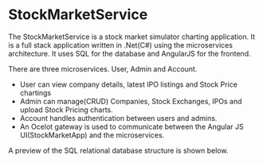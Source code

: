 # StockMarketService
The StockMarketService is a stock market simulator charting application. It is a full stack application written in .Net(C#) using the microservices architecture. It uses SQL for the database and AngularJS for the frontend.

There are three microservices. User, Admin and Account.

- User can view company details, latest IPO listings and Stock Price chartings
- Admin can manage(CRUD) Companies, Stock Exchanges, IPOs and upload Stock Pricing charts.
- Account handles authentication between users and admins.
- An Ocelot gateway is used to communicate between the Angular JS UI(StockMarketApp) and the microservices.

A preview of the SQL relational database structure is shown below.
